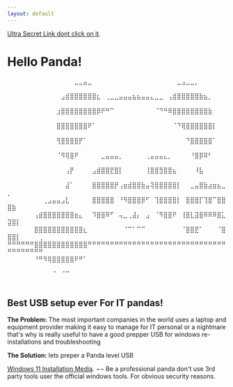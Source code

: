```yaml
---
layout: default
---
```


[Ultra Secret Link dont click on it](./NotAvirusyet.html).

# Hello Panda!

⠀⠀⠀⠀⠀⠀⠀⠀⠀⠀⠀⠀⠀⠀⠀⣀⣀⣤⣀⠀⠀⠀⠀⠀⠀⠀⠀⠀⠀⠀⠀⠀⠀⠀⠀⠀⠀⠀⣀⣠⣀⣀⡀⠀⠀⠀⠀⠀⠀⠀⠀⠀⠀⠀⠀⠀⠀
⠀⠀⠀⠀⠀⠀⠀⠀⠀⠀⠀⠀⣠⣾⣿⣿⣿⣿⣿⣿⣆⠀⢀⣀⣀⣤⣤⣤⣦⣦⣤⣤⣄⣀⣀⠀⢠⣾⣿⣿⣿⣿⣿⣷⣦⡀⠀⠀⠀⠀⠀⠀⠀⠀⠀⠀⠀
⠀⠀⠀⠀⠀⠀⠀⠀⠀⠀⠀⣰⣿⣿⣿⣿⣿⣿⣿⣿⡿⠟⠛⠉⠀⠀⠀⠀⠀⠀⠀⠀⠀⠈⠙⠛⠿⣿⣿⣿⣿⣿⣿⣿⣿⣷⠀⠀⠀⠀⠀⠀⠀⠀⠀⠀⠀
⠀⠀⠀⠀⠀⠀⠀⠀⠀⠀⠀⣿⣿⣿⣿⣿⣿⣿⠟⠁⠀⠀⠀⠀⠀⠀⠀⠀⠀⠀⠀⠀⠀⠀⠀⠀⠀⠈⠙⢿⣿⣿⣿⣿⣿⣿⡇⠀⠀⠀⠀⠀⠀⠀⠀⠀⠀
⠀⠀⠀⠀⠀⠀⠀⠀⠀⠀⠀⢻⣿⣿⣿⣿⡟⠁⠀⠀⠀⠀⠀⠀⠀⠀⠀⠀⠀⠀⠀⠀⠀⠀⠀⠀⠀⠀⠀⠀⠙⣿⣿⣿⣿⣿⠁⠀⠀⠀⠀⠀⠀⠀⠀⠀⠀
⠀⠀⠀⠀⠀⠀⠀⠀⠀⠀⠀⠈⠻⢿⣿⠟⠀⠀⠀⠀⠀⣀⣤⣤⣤⡀⠀⠀⠀⠀⠀⢀⣤⣤⣤⣄⡀⠀⠀⠀⠀⠘⣿⡿⠿⠃⠀⠀⠀⠀⠀⠀⠀⠀⠀⠀⠀
⠀⠀⠀⠀⠀⠀⠀⠀⠀⠀⠀⠀⠀⢠⡟⠀⠀⠀⠀⣠⣾⣿⣿⣟⣿⡇⠀⠀⠀⠀⠀⢸⣿⣿⣻⣿⣿⣦⠀⠀⠀⠀⠸⣧⠀⠀⠀⠀⠀⠀⠀⠀⠀⠀⠀⠀⠀
⠀⠀⠀⠀⠀⠀⠀⠀⠀⠀⠀⠀⠀⣼⠁⠀⠀⠀⠀⣿⣿⣿⣿⣿⡟⢠⣶⣾⣿⣿⣷⣤⢽⣿⣿⣿⣿⣿⡇⠀⠀⣀⣤⣿⣷⣴⣶⣦⣀⡀⠀⠀⠀⠀⠀⠀⠀
⠀⠀⠀⠀⠀⠀⠀⠀⢀⣠⣤⣤⣠⣇⠀⠀⠀⠀⠀⣿⣿⣿⣿⣿⠀⠘⠻⣿⣿⣿⡿⠋⠀⢹⣿⣿⣿⣿⡇⠀⣿⣿⣿⡏⢹⣿⠉⣿⣿⣿⣷⠀⠀⠀⠀⠀⠀
⠀⠀⠀⠀⠀⠀⢠⣾⣿⣿⣿⣿⣿⣿⣿⣶⣄⠀⠀⠹⣿⣿⠿⠋⠀⢤⣀⢀⣼⡄⠀⣠⠀⠈⠻⣿⣿⠟⠀⢸⣿⣇⣽⣿⠿⠿⠿⣿⣅⣽⣿⡇⠀⠀⠀⠀⠀
⠀⠀⠀⠀⠀⠀⣿⣿⣿⣿⣿⣿⣿⣿⣿⣿⣿⣆⠀⠀⠀⠀⠀⠀⠀⠀⠈⠉⠁⠉⠉⠀⠀⠀⠀⠀⠀⠀⠀⠈⣿⣿⣟⠁⠀⠀⠀⠈⣿⣿⣿⡇⠀⠀⠀⠀⢀
⠛⠛⠛⠛⠛⠛⣿⣿⣿⣿⣿⣿⣿⣿⣿⣿⣿⣿⠛⠛⠛⠛⠛⠛⠛⠛⠛⠛⠛⠛⠛⠛⠛⠛⠛⠛⠛⠛⠛⠛⠛⠛⠛⠛⠛⠛⠛⠛⠛⠛⠛⠛⠛⠛⠛⠛⠛
⠀⠀⠀⠀⠀⠀⠘⠛⠻⢿⣿⣿⣿⣿⣿⠟⠛⠁⠀⠀⠀⠀⠀⠀⠀⠀⠀⠀⠀⠀⠀⠀⠀⠀⠀⠀⠀⠀⠀⠀⠀⠀⠀⠀⠀⠀⠀⠀⠀⠀⠀⠀⠀⠀⠀⠀⠀
⠀⠀⠀⠀⠀⠀⠀⠀⠀⠀⠈⠀⠈⠉⠀⠀⠀⠀⠀⠀⠀⠀⠀⠀⠀⠀⠀⠀⠀⠀⠀⠀⠀⠀⠀⠀⠀⠀⠀⠀⠀⠀⠀⠀⠀⠀⠀⠀⠀⠀⠀⠀⠀⠀⠀⠀⠀

## Best USB setup ever For IT pandas!
**The Problem:** The most important companies in the world uses a laptop and equipment provider making it easy to manage for IT personal or a nightmare 
that's why is really useful to have a good prepper USB for windows re-installations and troubleshooting

**The Solution:** lets preper a Panda level USB

[Windows 11 Installation Media](./https://microsoft.com/en-us/software-download/windows11). ¬¬ Be a professional panda don't use 3rd party tools user the official windows tools. For obvious security reasons.
